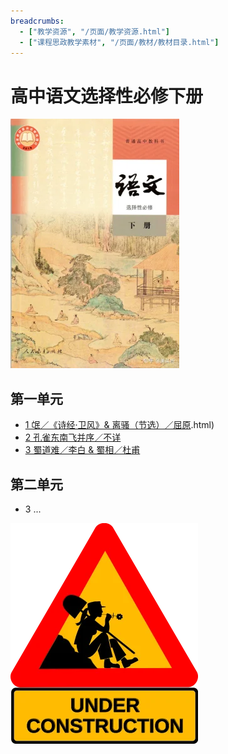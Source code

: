 ```yaml
---
breadcrumbs:
  - ["教学资源", "/页面/教学资源.html"]
  - ["课程思政教学素材", "/页面/教材/教材目录.html"]
---
```


# 高中语文选择性必修下册

![高中语文选择性必修下册 >](/资源/图片/book5_small.webp)

<!---
使用中文的标点符号以避免显示问题。
1. 单书名号：`〈〉`
2. 斜线：`／`
3. 竖线：`｜`
-->

## 第一单元

- [1 氓／《诗经·卫风》& 离骚（节选）／屈原](/页面/教材/选必修下课文/《氓》&《离骚（节选).html)
- [2 孔雀东南飞并序／不详](/页面/教材/选必修下课文/《孔雀东南飞<并序>》.html)
- [3 蜀道难／李白 & 蜀相／杜甫](/页面/教材/选必修下课文/《蜀道难》&《蜀相》.md)

## 第二单元

- 3 ...

![construction ><](/资源/图片/under_construction.webp)

